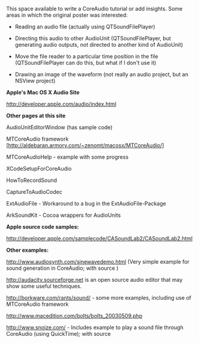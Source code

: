 This space available to write a CoreAudio tutorial or add insights. Some areas in which the original poster was interested:

- Reading an audio file (actually using QTSoundFilePlayer)

- Directing this audio to other AudioUnit (QTSoundFilePlayer, but generating audio outputs, not directed to another kind of AudioUnit)

- Move the file reader to a particular time position in the file (QTSoundFilePlayer can do this, but what if I don't use it)

- Drawing an image of the waveform (not really an audio project, but an NSView project)

**Apple's Mac OS X Audio Site**

http://developer.apple.com/audio/index.html

**Other pages at this site**

AudioUnitEditorWindow (has sample code)

MTCoreAudio framework [http://aldebaran.armory.com/~zenomt/macosx/MTCoreAudio/]

MTCoreAudioHelp - example with some progress

XCodeSetupForCoreAudio

HowToRecordSound

CaptureToAudioCodec

ExtAudioFile - Workaround to a bug in the ExtAudioFile-Package

ArkSoundKit - Cocoa wrappers for AudioUnits

**Apple source code samples:**

http://developer.apple.com/samplecode/CASoundLab2/CASoundLab2.html

**Other examples:**

http://www.audiosynth.com/sinewavedemo.html (Very simple example for sound generation in CoreAudio; with source )

http://audacity.sourceforge.net is an open source audio editor that may show some useful techniques.

http://borkware.com/rants/sound/ - some more examples, including use of MTCoreAudio framework

http://www.macedition.com/bolts/bolts_20030509.php

http://www.snoize.com/  - Includes example to play a sound file through CoreAudio (using QuickTime); with source
